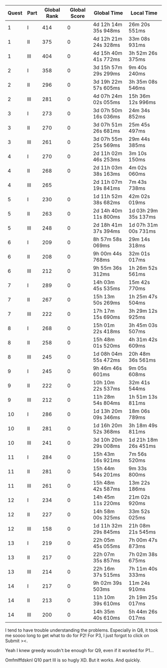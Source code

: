 |Quest|Part|Global Rank|Global Score|Global Time|Local Time|
|---|---|---|---|---|---|
|1|I|414|0|4d 12h 14m 35s 948ms|26m 20s 551ms|
|1|II|375|0|4d 12h 21m 24s 328ms|33m 08s 931ms|
|1|III|404|0|4d 15h 40m 41s 772ms|3h 52m 26s 375ms|
|2|I|358|0|3d 15h 57m 29s 299ms|9m 40s 240ms|
|2|II|296|0|3d 19h 22m 57s 605ms|3h 35m 08s 546ms|
|2|III|281|0|4d 07h 24m 02s 055ms|15h 36m 12s 996ms|
|3|I|273|0|3d 07h 50m 16s 036ms|24m 34s 852ms|
|3|II|270|0|3d 07h 51m 26s 681ms|25m 45s 497ms|
|3|III|261|0|3d 07h 55m 25s 569ms|29m 44s 385ms|
|4|I|270|0|2d 11h 02m 46s 253ms|3m 10s 150ms|
|4|II|268|0|2d 11h 03m 38s 163ms|4m 02s 060ms|
|4|III|265||2d 11h 07m 19s 841ms|7m 43s 738ms|
|5|I|230|0|1d 11h 52m 38s 682ms|42m 02s 019ms|
|5|II|263|0|2d 14h 40m 11s 800ms|1d 03h 29m 35s 137ms|
|5|III|248|0|2d 18h 41m 37s 394ms|1d 07h 31m 00s 731ms|
|6|I|209|0|8h 57m 58s 069ms|29m 14s 318ms|
|6|II|208|0|9h 00m 44s 768ms|32m 01s 017ms|
|6|III|212|0|9h 55m 36s 312ms|1h 26m 52s 561ms|
|7|I|289|0|14h 03m 45s 535ms|15m 42s 770ms|
|7|II|267|0|15h 13m 50s 269ms|1h 25m 47s 504ms|
|7|III|222|0|17h 17m 15s 690ms|3h 29m 12s 925ms|
|8|I|268|0|15h 01m 22s 418ms|3h 45m 03s 507ms|
|8|II|258|0|15h 48m 01s 520ms|4h 31m 42s 609ms|
|8|III|245|0|1d 08h 04m 55s 472ms|20h 48m 36s 561ms|
|9|I|245|0|9h 46m 46s 601ms|9m 05s 608ms|
|9|II|222|0|10h 10m 22s 537ms|32m 41s 544ms|
|9|III|212|0|11h 28m 54s 804ms|1h 51m 13s 811ms|
|10|I|286|0|1d 13h 20m 09s 346ms|18m 06s 789ms|
|10|II|281|0|1d 16h 20m 52s 368ms|3h 18m 49s 811ms|
|10|III|241|0|3d 10h 20m 29s 008ms|1d 21h 18m 26s 451ms|
|11|I|284|0|15h 43m 16s 921ms|7m 56s 520ms|
|11|II|281|0|15h 44m 54s 201ms|9m 33s 800ms|
|11|III|261|0|15h 48m 42s 587ms|13m 22s 186ms|
|12|I|234|0|14h 45m 11s 220ms|21m 02s 920ms|
|12|II|227|0|14h 58m 00s 325ms|33m 52s 025ms|
|12|III|158|0|1d 11h 32m 29s 845ms|21h 08m 21s 545ms|
|13|I|219|0|22h 05m 45s 055ms|7h 00m 47s 873ms|
|13|II|217|0|22h 07m 35s 857ms|7h 02m 38s 675ms|
|13|III|214|0|22h 16m 37s 515ms|7h 11m 40s 333ms|
|14|I|217|0|9h 02m 39s 503ms|11m 24s 910ms|
|14|II|213|0|11h 10m 39s 610ms|2h 19m 25s 017ms|
|14|III|200|0|14h 35m 40s 610ms|5h 44m 26s 017ms|

I tend to have trouble understanding the problems. Especially in Q8, it took me soooo long to get what to do for P2! For P3, I just forgot to click on Submit ><.

Yeah I knew greedy woudn't be enough for Q9, even if it worked for P1...

Omfmlffdsknl Q10 part III is so hugly XD. But it works. And quickly.
